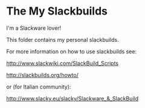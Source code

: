 The My Slackbuilds
=================

I'm a Slackware lover!

This folder contains my personal slackbuilds.

For more information on how to use slackbuilds see:

http://www.slackwiki.com/SlackBuild_Scripts

http://slackbuilds.org/howto/

or (for Italian community):

http://www.slacky.eu/slacky/Slackware_&_SlackBuild

